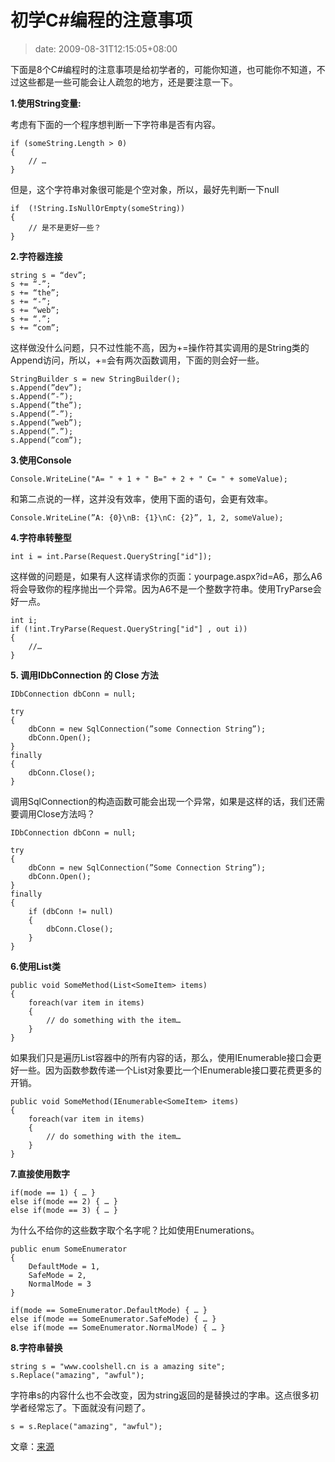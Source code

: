 # 初学C#编程的注意事项
>date: 2009-08-31T12:15:05+08:00


下面是8个C#编程时的注意事项是给初学者的，可能你知道，也可能你不知道，不过这些都是一些可能会让人疏忽的地方，还是要注意一下。


**1.使用String变量:**


考虑有下面的一个程序想判断一下字符串是否有内容。



```
if (someString.Length > 0)
{
    // …
}

```

但是，这个字符串对象很可能是个空对象，所以，最好先判断一下null



```
if  (!String.IsNullOrEmpty(someString))
{
    // 是不是更好一些？
}

```


**2.字符器连接**



```
string s = “dev”;
s += “-”;
s += “the”;
s += “-”;
s += “web”;
s += “.”;
s += “com”;

```

这样做没什么问题，只不过性能不高，因为+=操作符其实调用的是String类的Append访问，所以，+=会有两次函数调用，下面的则会好一些。



```
StringBuilder s = new StringBuilder();
s.Append(”dev”);
s.Append(”-”);
s.Append(”the”);
s.Append(”-”);
s.Append(”web”);
s.Append(”.”);
s.Append(”com”);

```

**3.使用Console**



```
Console.WriteLine("A= " + 1 + " B=" + 2 + " C= " + someValue);

```

和第二点说的一样，这并没有效率，使用下面的语句，会更有效率。



```
Console.WriteLine(”A: {0}\nB: {1}\nC: {2}”, 1, 2, someValue);

```

**4.字符串转整型**



```
int i = int.Parse(Request.QueryString["id"]);

```

这样做的问题是，如果有人这样请求你的页面：yourpage.aspx?id=A6，那么A6将会导致你的程序抛出一个异常。因为A6不是一个整数字符串。使用TryParse会好一点。



```
int i;
if (!int.TryParse(Request.QueryString["id"] , out i))
{
    //…
}

```

**5. 调用IDbConnection 的 Close 方法**



```
IDbConnection dbConn = null;

try
{
    dbConn = new SqlConnection(”some Connection String”);
    dbConn.Open();
}
finally
{
    dbConn.Close();
}

```

调用SqlConnection的构造函数可能会出现一个异常，如果是这样的话，我们还需要调用Close方法吗？



```
IDbConnection dbConn = null;

try
{
    dbConn = new SqlConnection(”Some Connection String”);
    dbConn.Open();
}
finally
{
    if (dbConn != null)
    {
        dbConn.Close();
    }
}

```

**6.使用List类**



```
public void SomeMethod(List<SomeItem> items)
{
    foreach(var item in items)
    {
        // do something with the item…
    }
}

```

如果我们只是遍历List容器中的所有内容的话，那么，使用IEnumerable接口会更好一些。因为函数参数传递一个List对象要比一个IEnumerable接口要花费更多的开销。



```
public void SomeMethod(IEnumerable<SomeItem> items)
{
    foreach(var item in items)
    {
        // do something with the item…
    }
}

```

**7.直接使用数字**



```
if(mode == 1) { … }
else if(mode == 2) { … }
else if(mode == 3) { … }

```

为什么不给你的这些数字取个名字呢？比如使用Enumerations。



```
public enum SomeEnumerator
{
    DefaultMode = 1,
    SafeMode = 2,
    NormalMode = 3
}

if(mode == SomeEnumerator.DefaultMode) { … }
else if(mode == SomeEnumerator.SafeMode) { … }
else if(mode == SomeEnumerator.NormalMode) { … }

```

**8.字符串替换**



```
string s = "www.coolshell.cn is a amazing site";
s.Replace("amazing", "awful");

```

字符串s的内容什么也不会改变，因为string返回的是替换过的字串。这点很多初学者经常忘了。下面就没有问题了。



```
s = s.Replace("amazing", "awful");

```

文章：[来源](http://dev-the-web.com/blog/2009/08/27/top-csharp-programming-mistakes/)


